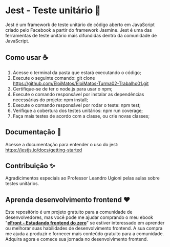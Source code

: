 # Jest - Teste unitário 📜

Jest é um framework de teste unitário de código aberto em JavaScript criado pelo Facebook a partir do framework Jasmine. Jest é uma das ferramentas de teste unitário mais difundidas dentro da comunidade de JavaScript.

## Como usar ☕️

1. Acesse o terminal da pasta que estará executando o código;
2. Execute o seguinte comando: git clone https://github.com/EloiMatos/EloiMatos-Turma02-Trabalho01.git
3. Certifique-se de ter o node.js para usar o npm;
4. Execute o comando responsável por instalar as dependências necessárias do projeto: npm install;
5. Execute o comando responsável por rodar o teste: npm test;
6. Verifique a cobertura dos testes unitários: npm run coverage;
7. Faça mais testes de acordo com a classe, ou crie novas classes;

## Documentação 🎉

Acesse a documentação para entender o uso do jest: https://jestjs.io/docs/getting-started

## Contribuição ✨

Agradicimentos especiais ao Professor Leandro Ugioni pelas aulas sobre testes unitários.

## Aprenda desenvolvimento frontend ❤️

Este repositório é um projeto gratuito para a comunidade de desenvolvedores, mas você pode me ajudar comprando o meu ebook "**[eFront - Estudando frontend do zero](https://iuricode.com/efront)**" se estiver interessado em aprender ou melhorar suas habilidades de desenvolvimento frontend. A sua compra me ajuda a produzir e fornecer mais conteúdo gratuito para a comunidade. Adquira agora e comece sua jornada no desenvolvimento frontend.
